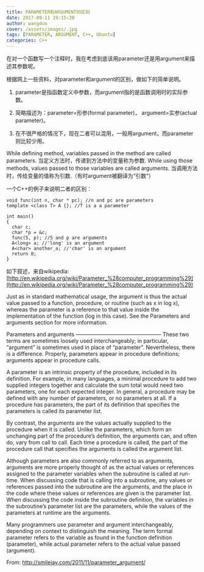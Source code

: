 ```yaml
---
title: PARAMETER和ARGUMENT的区别
date: 2017-09-11 19:15:20
author: wangduo
cover: /assets/images/.jpg
tags: [PARAMETER, ARGUMENT, C++, Ubuntu]
categories: C++
---
```


在对一个函数写一个注释时，我在考虑到底该用parameter还是用argument来描述其参数呢。

根据网上一些资料，对parameter和argument的区别，做如下的简单说明。

1. parameter是指函数定义中参数，而argument指的是函数调用时的实际参数。

2. 简略描述为：parameter=形参(formal parameter)， argument=实参(actual parameter)。

3. 在不很严格的情况下，现在二者可以混用，一般用argument，而parameter则比较少用。

While defining method, variables passed in the method are called parameters.
当定义方法时，传递到方法中的变量称为参数.
While using those methods, values passed to those variables are called arguments.
当调用方法时，传给变量的值称为引数.（有时argument被翻译为“引数“）

一个C++的例子来说明二者的区别：

```
void func(int n, char * pc); //n and pc are parameters
template <class T> A {}; //T is a a parameter

int main()
{
  char c;
  char *p = &c;
  func(5, p); //5 and p are arguments
  A<long> a; //'long' is an argument
  A<char> another_a; //'char' is an argument
  return 0;
}
```

如下叙述，来自wikipedia:
[http://en.wikipedia.org/wiki/Parameter_%28computer_programming%29](http://en.wikipedia.org/wiki/Parameter_%28computer_programming%29)

Just as in standard mathematical usage, the argument is thus the actual value passed to a function, procedure, or routine (such as x in log x), whereas the parameter is a reference to that value inside the implementation of the function (log in this case). See the Parameters and arguments section for more information.

Parameters and arguments
————————————————
These two terms are sometimes loosely used interchangeably; in particular, “argument” is sometimes used in place of “parameter”. Nevertheless, there is a difference. Properly, parameters appear in procedure definitions; arguments appear in procedure calls.

A parameter is an intrinsic property of the procedure, included in its definition. For example, in many languages, a minimal procedure to add two supplied integers together and calculate the sum total would need two parameters, one for each expected integer. In general, a procedure may be defined with any number of parameters, or no parameters at all. If a procedure has parameters, the part of its definition that specifies the parameters is called its parameter list.

By contrast, the arguments are the values actually supplied to the procedure when it is called. Unlike the parameters, which form an unchanging part of the procedure’s definition, the arguments can, and often do, vary from call to call. Each time a procedure is called, the part of the procedure call that specifies the arguments is called the argument list.

Although parameters are also commonly referred to as arguments, arguments are more properly thought of as the actual values or references assigned to the parameter variables when the subroutine is called at run-time. When discussing code that is calling into a subroutine, any values or references passed into the subroutine are the arguments, and the place in the code where these values or references are given is the parameter list. When discussing the code inside the subroutine definition, the variables in the subroutine’s parameter list are the parameters, while the values of the parameters at runtime are the arguments.

Many programmers use parameter and argument interchangeably, depending on context to distinguish the meaning. The term formal parameter refers to the variable as found in the function definition (parameter), while actual parameter refers to the actual value passed (argument).

From: http://smilejay.com/2011/11/parameter_argument/
